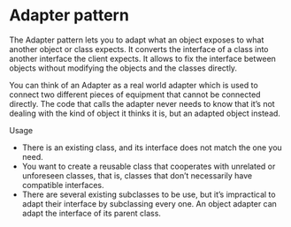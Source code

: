 # Adapter pattern

The Adapter pattern lets you to adapt what an object exposes to what another object or class expects. 
It converts the interface of a class into another interface the client expects. It allows to fix the interface 
between objects without modifying the objects and the classes directly.

You can think of an Adapter as a real world adapter which is used to connect two different pieces of equipment that 
cannot be connected directly. The code that calls the adapter never needs to know that it’s not dealing with the kind of object it thinks it is, 
but an adapted object instead.

Usage
* There is an existing class, and its interface does not match the one you need.
*  You want to create a reusable class that cooperates with unrelated or unforeseen classes, that is, classes that don’t necessarily have compatible interfaces.
* There are several existing subclasses to be use, but it’s impractical to adapt their interface by subclassing every one. An object adapter can adapt the interface of its parent class.
